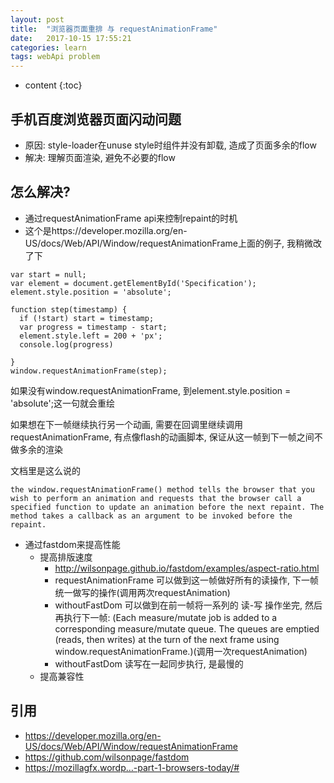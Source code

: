 ```yaml
---
layout: post
title:  "浏览器页面重排 与 requestAnimationFrame"
date:   2017-10-15 17:55:21
categories: learn
tags: webApi problem
---
```


* content
{:toc}




## 手机百度浏览器页面闪动问题
- 原因: style-loader在unuse style时组件并没有卸载, 造成了页面多余的flow
- 解决: 理解页面渲染, 避免不必要的flow

## 怎么解决?
- 通过requestAnimationFrame api来控制repaint的时机
- 这个是https://developer.mozilla.org/en-US/docs/Web/API/Window/requestAnimationFrame上面的例子, 我稍微改了下

```
var start = null;
var element = document.getElementById('Specification');
element.style.position = 'absolute';

function step(timestamp) {
  if (!start) start = timestamp;
  var progress = timestamp - start;
  element.style.left = 200 + 'px';
  console.log(progress)
 
}
window.requestAnimationFrame(step);
```

如果没有window.requestAnimationFrame, 到element.style.position = 'absolute';这一句就会重绘

如果想在下一帧继续执行另一个动画, 需要在回调里继续调用requestAnimationFrame, 有点像flash的动画脚本, 保证从这一帧到下一帧之间不做多余的渲染

文档里是这么说的

```
the window.requestAnimationFrame() method tells the browser that you wish to perform an animation and requests that the browser call a specified function to update an animation before the next repaint. The method takes a callback as an argument to be invoked before the repaint.
```

- 通过fastdom来提高性能
    + 提高排版速度
        * http://wilsonpage.github.io/fastdom/examples/aspect-ratio.html
        * requestAnimationFrame 可以做到这一帧做好所有的读操作, 下一帧统一做写的操作(调用两次requestAnimation)
        * withoutFastDom 可以做到在前一帧将一系列的 读-写 操作坐完, 然后再执行下一帧: (Each measure/mutate job is added to a corresponding measure/mutate queue. The queues are emptied (reads, then writes) at the turn of the next frame using window.requestAnimationFrame.)(调用一次requestAnimation)
        * withoutFastDom 读写在一起同步执行, 是最慢的
    + 提高兼容性

## 引用
- https://developer.mozilla.org/en-US/docs/Web/API/Window/requestAnimationFrame
- https://github.com/wilsonpage/fastdom
- https://mozillagfx.wordp…-part-1-browsers-today/#
